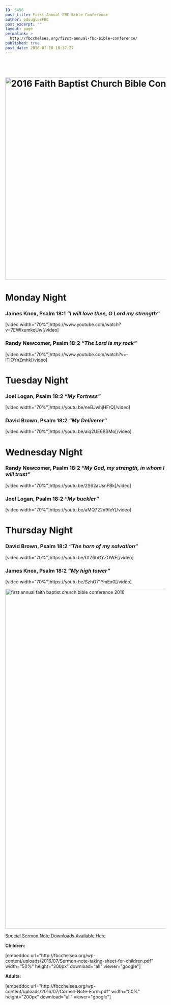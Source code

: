 ```yaml
---
ID: 5456
post_title: First Annual FBC Bible Conference
author: pdouglasFBC
post_excerpt: ""
layout: page
permalink: >
  http://fbcchelsea.org/first-annual-fbc-bible-conference/
published: true
post_date: 2016-07-10 16:37:27
---
```

<p>&nbsp;</p>
<h1><a href="http://fbcchelsea.org/wp-content/uploads/2016/07/2016-bible-conference-faith-baptist-church-add-glow-depth.jpg"><img class="aligncenter size-full wp-image-5477" src="http://fbcchelsea.org/wp-content/uploads/2016/07/2016-bible-conference-faith-baptist-church-add-glow-depth.jpg" alt="2016 Faith Baptist Church Bible Conference Add GOD Glow and Depth" width="1500" height="635" /></a></h1>

<h1><strong>Monday Night</strong></h1>
<h3>James Knox, Psalm 18:1 <em>“I will love thee, O Lord my strength”</em></h3>
<p>[video width="70%"]https://www.youtube.com/watch?v=7EWIxumkqUw[/video]</p>
<h3>Randy Newcomer, Psalm 18:2 <em>“The Lord is my rock”</em></h3>
<p>[video width="70%"]https://www.youtube.com/watch?v=-lTIOYnZmhk[/video]</p>

<h1><strong>Tuesday Night</strong></h1>
<h3>Joel Logan, Psalm 18:2 <em>“My Fortress”</em></h3>
<p>[video width="70%"]https://youtu.be/neBJwhjHFrQ[/video]
<h3>David Brown, Psalm 18:2 <em>“My Deliverer”</em></h3>
<p>[video width="70%"]https://youtu.be/aiq2UE6BSMo[/video]

<h1><strong>Wednesday Night</strong></h1>
<h3>Randy Newcomer, Psalm 18:2 <em>“My God, my strength, in whom I will trust”</em></h3>
<p>[video width="70%"]https://youtu.be/2S62aUsnFBk[/video]
<h3>Joel Logan, Psalm 18:2 <em>“My buckler”</em></h3>
<p>[video width="70%"]https://youtu.be/aMQ722n9feY[/video]

<h1><strong>Thursday Night</strong></h1>
<h3>David Brown, Psalm 18:2 <em>“The horn of my salvation”</em></h3></h3>
<p>[video width="70%"]https://youtu.be/DtZ6bGYZOWE[/video]
<h3>James Knox, Psalm 18:2 <em>“My high tower”</em></h3></h3>
<p>[video width="70%"]https://youtu.be/SzhO71YmEx0[/video]


<p><a href="http://fbcchelsea.org/wp-content/uploads/2016/07/first-bible-conference-faith-baptist-church.jpg"><img src="http://fbcchelsea.org/wp-content/uploads/2016/07/first-bible-conference-faith-baptist-church.jpg" alt="first annual faith baptist church bible conference 2016" width="1600" height="1067" class="aligncenter size-full wp-image-5503" /></a></p>
<p><span style="text-decoration: underline;">Special Sermon Note Downloads Available Here</span></p>
<p><strong>Children:</strong></p>
<p>[embeddoc url="http://fbcchelsea.org/wp-content/uploads/2016/07/Sermon-note-taking-sheet-for-children.pdf" width="50%" height="200px" download="all" viewer="google"]</p>
<p><strong>Adults:</strong></p>
<p>[embeddoc url="http://fbcchelsea.org/wp-content/uploads/2016/07/Cornell-Note-Form.pdf" width="50%" height="200px" download="all" viewer="google"]</p>